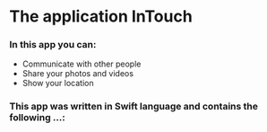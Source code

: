# The application InTouch

### In this app you can:

* Communicate with other people
* Share your photos and videos
* Show your location 

### This app was written in Swift language and contains the following ...:

